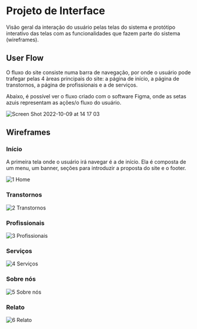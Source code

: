 
# Projeto de Interface

Visão geral da interação do usuário pelas telas do sistema e protótipo interativo das telas com as funcionalidades que fazem parte do sistema (wireframes).


## User Flow

O fluxo do site consiste numa barra de navegação, por onde o usuário pode trafegar pelas 4 àreas principais do site: a página de início, a página de transtornos, a página de profissionais e a de serviços.

Abaixo, é possível ver o fluxo criado com o software Figma, onde as setas azuis representam as ações/o fluxo do usuário.

![Screen Shot 2022-10-09 at 14 17 03](https://user-images.githubusercontent.com/110241105/194770450-dc337e2c-3f7f-41c7-8a84-967b0881b077.png)



## Wireframes

### Início

A primeira tela onde o usuário irá navegar é a de início. Ela é composta de um menu, um banner, seções para introduzir a proposta do site e o footer.

![1  Home](https://user-images.githubusercontent.com/110241105/194770748-515a2ebc-e307-4dc1-8765-cb2355057699.png)

### Transtornos

![2  Transtornos](https://user-images.githubusercontent.com/110241105/194770791-63c8009f-5291-498c-98e9-900a6ba98ab2.png)

### Profissionais

![3  Profissionais](https://user-images.githubusercontent.com/110241105/194770910-a8458411-ff43-4cf2-be41-255f7c930b3d.png)

### Serviços

![4  Serviços](https://user-images.githubusercontent.com/110241105/194770919-03c74835-bebb-405f-982a-d2a6b7e57e41.png)

### Sobre nós

![5  Sobre nós](https://user-images.githubusercontent.com/110241105/194770926-39ccbd49-3eb8-4d25-b957-703f55459f26.png)

### Relato

![6  Relato](https://user-images.githubusercontent.com/110241105/194770933-e89d84f5-c9a3-47c2-9185-099ee92f3d24.png)




